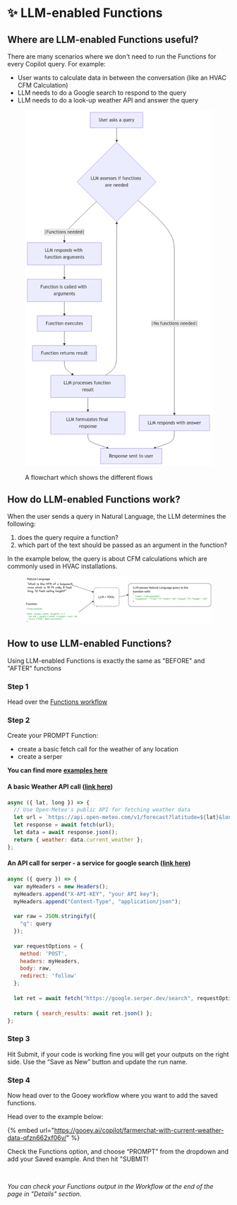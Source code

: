 # ✨ LLM-enabled Functions

## Where are LLM-enabled Functions useful?

There are many scenarios where we don't need to run the Functions for every Copilot query. For example:

* User wants to calculate data in between the conversation (like an HVAC CFM Calculation)
* LLM needs to do a Google search to respond to the query
* LLM needs to do a look-up weather API and answer the query&#x20;

<figure><img src="../../.gitbook/assets/pako_eNptkstugzAQRX9l5HXyAywqNSEkqdIu-tgUsrDwEKxim_qhNCL59w6GJKgqYoG5Z67njt2x0ghkCTtY3tbwnhYa6HnMPxxa4O7LAYfvgPa0h_n8ARbdbvdM_x32L8gKqqBLL40m0CJoRIHiMrgsqOSc3fRBO_c2y7y3sehao4WDo_T1zYh8DkGh9m4_2Czjzml-dQLpoORNg2Io_MunkV_defzBMni86quoZ3fdog-.png" alt="" width="492"><figcaption><p>A flowchart which shows the different flows </p></figcaption></figure>

## How do LLM-enabled Functions work?

When the user sends a query in Natural Language, the LLM determines the following:&#x20;

1. does the query require a function?
2. which part of the text should be passed as an argument in the function?

In the example below, the query is about CFM calculations which are commonly used in HVAC installations.&#x20;

<figure><img src="../../.gitbook/assets/image (22).png" alt=""><figcaption></figcaption></figure>

## How to use LLM-enabled Functions?

Using LLM-enabled Functions is exactly the same as "BEFORE" and "AFTER" functions

### **Step 1** <a href="#step-1" id="step-1"></a>

Head over the [Functions workflow](https://gooey.ai/functions/)

### **Step 2** <a href="#step-2" id="step-2"></a>

Create your PROMPT Function:

* create a basic fetch call for the weather of any location
* create a serper&#x20;

**You can find more** [**examples here**](https://gooey.ai/functions/examples)

#### A basic Weather API call ([link here](https://gooey.ai/functions/current-weather-rxmquy60p1vq/))

```javascript
async ({ lat, long }) => {
  // Use Open-Meteo's public API for fetching weather data
  let url = `https://api.open-meteo.com/v1/forecast?latitude=${lat}&longitude=${long}&current_weather=true`;
  let response = await fetch(url);
  let data = await response.json();
  return { weather: data.current_weather };
};
```

#### An API call for serper  - a service for google search ([link here](https://gooey.ai/functions/google-search-without-api-key-tey6zrx2vzvm/))

```javascript
async ({ query }) => {
  var myHeaders = new Headers();
  myHeaders.append("X-API-KEY", "your API key");
  myHeaders.append("Content-Type", "application/json");
  
  var raw = JSON.stringify({
    "q": query
  });
  
  var requestOptions = {
    method: 'POST',
    headers: myHeaders,
    body: raw,
    redirect: 'follow'
  };
  
  let ret = await fetch("https://google.serper.dev/search", requestOptions);

  return { search_results: await ret.json() };
};

```

### **Step 3** <a href="#step-3" id="step-3"></a>

Hit Submit, if your code is working fine you will get your outputs on the right side. Use the “Save as New” button and update the run name.

### **Step 4** <a href="#step-5" id="step-5"></a>

Now head over to the Gooey workflow where you want to add the saved functions.

Head over to the example below:

{% embed url="https://gooey.ai/copilot/farmerchat-with-current-weather-data-qfzn662xf06v/" %}

Check the Functions option, and choose “PROMPT” from the dropdown and add your Saved example. And then hit "SUBMIT!

<figure><img src="../../.gitbook/assets/Screenshot 2024-10-19 at 1.03.32 AM.png" alt=""><figcaption></figcaption></figure>

_You can check your Functions output in the Workflow at the end of the page in "Details" section._

<figure><img src="https://docs.gooey.ai/~gitbook/image?url=https%3A%2F%2F662560811-files.gitbook.io%2F%7E%2Ffiles%2Fv0%2Fb%2Fgitbook-x-prod.appspot.com%2Fo%2Fspaces%252F5BFP5RUm6rTLXk8wUSTf%252Fuploads%252FenY8Js0Pe22WJWCN5Ook%252FScreenshot%25202024-08-09%2520at%25202.02.41%25E2%2580%25AFPM.png%3Falt%3Dmedia%26token%3D7386368f-50b3-4def-b495-977fcb610b40&#x26;width=768&#x26;dpr=4&#x26;quality=100&#x26;sign=c63c07c8&#x26;sv=1" alt=""><figcaption></figcaption></figure>

<figure><img src="../../.gitbook/assets/Screenshot 2024-10-19 at 1.15.29 AM.png" alt=""><figcaption></figcaption></figure>

